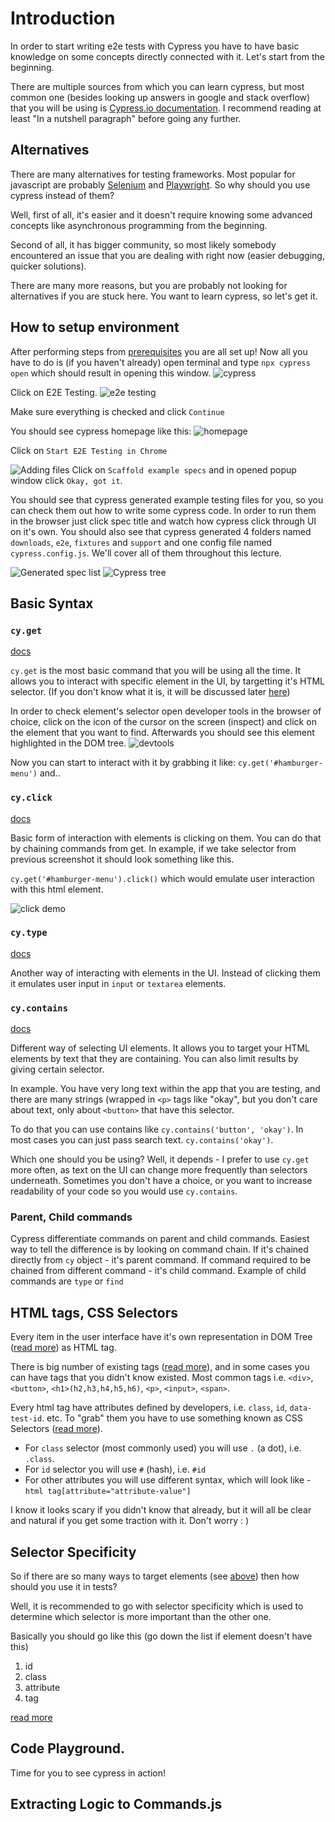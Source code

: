 # Introduction 

In order to start writing e2e tests with Cypress you have to have basic knowledge on some concepts directly connected with it. 
Let's start from the beginning.

There are multiple sources from which you can learn cypress, but most common one (besides looking up answers in google and stack overflow) that you will be using is [Cypress.io documentation](https://docs.cypress.io/guides/overview/why-cypress#In-a-nutshell). I recommend reading at least "In a nutshell paragraph" before going any further. 

## Alternatives 

There are many alternatives for testing frameworks. Most popular for javascript are probably [Selenium](https://www.selenium.dev/) and [Playwright](https://playwright.dev/). So why should you use cypress instead of them? 

Well, first of all, it's easier and it doesn't require knowing some advanced concepts like asynchronous programming from the beginning. 

Second of all, it has bigger community, so most likely somebody encountered an issue that you are dealing with right now (easier debugging, quicker solutions). 

There are many more reasons, but you are probably not looking for alternatives if you are stuck here. You want to learn cypress, so let's get it. 

## How to setup environment 

After performing steps from [prerequisites](../README.md#prerequisites) you are all set up! 
Now all you have to do is (if you haven't already) open terminal and type `npx cypress open` which should result in opening this window. ![cypress](photos/npx-cypress-open.png)

Click on E2E Testing. ![e2e testing](photos/npx-e2e-testing.png)

Make sure everything is checked and click `Continue`

You should see cypress homepage like this: 
![homepage](photos/cypress-home.png)

Click on `Start E2E Testing in Chrome`

![Adding files](photos/first-spec.png)
Click on `Scaffold example specs` and in opened popup window click `Okay, got it`. 

You should see that cypress generated example testing files for you, so you can check them out how to write some cypress code. In order to run them in the browser just click spec title and watch how cypress click through UI on it's own. You should also see that cypress generated 4 folders named `downloads`, `e2e`, `fixtures` and `support` and one config file named `cypress.config.js`. We'll cover all of them throughout this lecture. 

![Generated spec list](photos/specs-generated.png)
![Cypress tree](photos/cypress-tree.png)

## Basic Syntax 

### `cy.get`

[docs](https://docs.cypress.io/api/commands/get)

`cy.get` is the most basic command that you will be using all the time. It allows you to interact with specific element in the UI, by targetting it's HTML selector. (If you don't know what it is, it will be discussed later [here](#html-tags-css-selectors)) 

In order to check element's selector open developer tools in the browser of choice, click on the icon of the cursor on the screen (inspect) and click on the element that you want to find. Afterwards you should see this element highlighted in the DOM tree. ![devtools](photos/devtools.png)

Now you can start to interact with it by grabbing it like: 
`cy.get('#hamburger-menu')` and.. 

### `cy.click`

[docs](https://docs.cypress.io/api/commands/click)

Basic form of interaction with elements is clicking on them. You can do that by chaining commands from get. In example, if we take selector from previous screenshot it should look something like this. 

`cy.get('#hamburger-menu').click()` which would emulate user interaction with this html element. 

![click demo](photos/click-demo.gif)
<!-- TODO provide better demo, not so flashy -->

### `cy.type`

[docs](https://docs.cypress.io/api/commands/type)

Another way of interacting with elements in the UI. Instead of clicking them it emulates user input in `input` or `textarea` elements. 

### `cy.contains`

[docs](https://docs.cypress.io/api/commands/contains)

Different way of selecting UI elements. It allows you to target your HTML elements by text that they are containing. You can also limit results by giving certain selector. 

In example. You have very long text within the app that you are testing, and there are many strings (wrapped in `<p>` tags like "okay", but you don't care about text, only about `<button>` that have this selector. 

To do that you can use contains like `cy.contains('button', 'okay')`. In most cases you can just pass search text. `cy.contains('okay')`. 

Which one should you be using? Well, it depends - I prefer to use `cy.get` more often, as text on the UI can change more frequently than selectors underneath. Sometimes you don't have a choice, or you want to increase readability of your code so you would use `cy.contains`. 

### Parent, Child commands

Cypress differentiate commands on parent and child commands. Easiest way to tell the difference is by looking on command chain. If it's chained directly from `cy` object - it's parent command. If command required to be chained from different command - it's child command. Example of child commands are `type` or `find`

## HTML tags, CSS Selectors

Every item in the user interface have it's own representation in DOM Tree ([read more](https://javascript.info/dom-nodes)) as HTML tag. 

There is big number of existing tags ([read more](https://www.w3schools.com/TAGS/default.asp)), and in some cases you can have tags that you didn't know existed. Most common tags i.e. `<div>`, `<button>`, `<h1>(h2,h3,h4,h5,h6)`, `<p>`, `<input>`, `<span>`. 

Every html tag have attributes defined by developers, i.e. `class`, `id`, `data-test-id`. etc. 
To "grab" them you have to use something known as CSS Selectors ([read more](https://www.w3schools.com/css/css_selectors.asp)).

- For `class` selector (most commonly used) you will use `.` (a dot), i.e. `.class`.
- For `id` selector you will use `#` (hash), i.e. `#id`
- For other attributes you will use different syntax, which will look like - `html tag[attribute="attribute-value"]` 

I know it looks scary if you didn't know that already, but it will all be clear and natural if you get some traction with it. Don't worry : )

## Selector Specificity 

So if there are so many ways to target elements (see [above](#html-tags-css-selectors)) then how should you use it in tests? 

Well, it is recommended to go with selector specificity which is used to determine which selector is more important than the other one. 

Basically you should go like this (go down the list if element doesn't have this)
1. id 
2. class
3. attribute
4. tag

[read more](https://developer.mozilla.org/en-US/docs/Web/CSS/Specificity)

## Code Playground. 

Time for you to see cypress in action!



## Extracting Logic to Commands.js 

